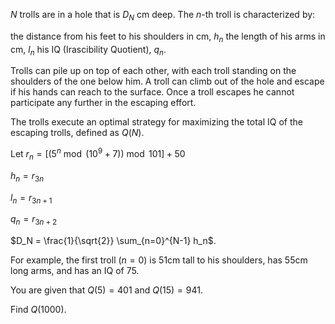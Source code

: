 $N$ trolls are in a hole that is $D_N$ cm deep. The $n$-th troll is characterized by:

the distance from his feet to his shoulders in cm, $h_n$
the length of his arms in cm, $l_n$
his IQ (Irascibility Quotient), $q_n$.

Trolls can pile up on top of each other, with each troll standing on the shoulders of the one below him. A troll can climb out of the hole and escape if his hands can reach to the surface. Once a troll escapes he cannot participate any further in the escaping effort.


The trolls execute an optimal strategy for maximizing the total IQ of the escaping trolls, defined as $Q(N)$.


Let
$r_n = \left[ \left( 5^n \bmod (10^9 + 7) \right) \bmod 101 \right] + 50$

$h_n = r_{3n}$

$l_n = r_{3n+1}$

$q_n = r_{3n+2}$

$D_N = \frac{1}{\sqrt{2}} \sum_{n=0}^{N-1} h_n$.


For example, the first troll ($n=0$) is 51cm tall to his shoulders, has 55cm long arms, and has an IQ of 75.


You are given that $Q(5) = 401$ and $Q(15)=941$.


Find $Q(1000)$.